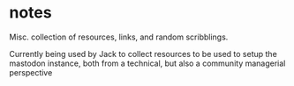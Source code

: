 # notes

Misc. collection of resources, links, and random scribblings.

Currently being used by Jack to collect resources to be used to setup the mastodon instance, both from a technical, but also a community managerial perspective

